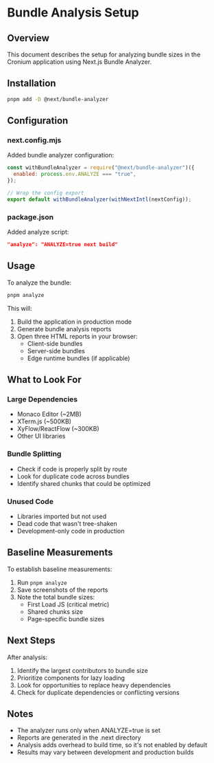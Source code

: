 # Bundle Analysis Setup

## Overview

This document describes the setup for analyzing bundle sizes in the Cronium application using Next.js Bundle Analyzer.

## Installation

```bash
pnpm add -D @next/bundle-analyzer
```

## Configuration

### next.config.mjs

Added bundle analyzer configuration:

```javascript
const withBundleAnalyzer = require("@next/bundle-analyzer")({
  enabled: process.env.ANALYZE === "true",
});

// Wrap the config export
export default withBundleAnalyzer(withNextIntl(nextConfig));
```

### package.json

Added analyze script:

```json
"analyze": "ANALYZE=true next build"
```

## Usage

To analyze the bundle:

```bash
pnpm analyze
```

This will:

1. Build the application in production mode
2. Generate bundle analysis reports
3. Open three HTML reports in your browser:
   - Client-side bundles
   - Server-side bundles
   - Edge runtime bundles (if applicable)

## What to Look For

### Large Dependencies

- Monaco Editor (~2MB)
- XTerm.js (~500KB)
- XyFlow/ReactFlow (~300KB)
- Other UI libraries

### Bundle Splitting

- Check if code is properly split by route
- Look for duplicate code across bundles
- Identify shared chunks that could be optimized

### Unused Code

- Libraries imported but not used
- Dead code that wasn't tree-shaken
- Development-only code in production

## Baseline Measurements

To establish baseline measurements:

1. Run `pnpm analyze`
2. Save screenshots of the reports
3. Note the total bundle sizes:
   - First Load JS (critical metric)
   - Shared chunks size
   - Page-specific bundle sizes

## Next Steps

After analysis:

1. Identify the largest contributors to bundle size
2. Prioritize components for lazy loading
3. Look for opportunities to replace heavy dependencies
4. Check for duplicate dependencies or conflicting versions

## Notes

- The analyzer runs only when ANALYZE=true is set
- Reports are generated in the .next directory
- Analysis adds overhead to build time, so it's not enabled by default
- Results may vary between development and production builds
